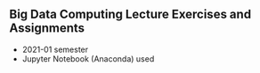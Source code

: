 ## Big Data Computing Lecture Exercises and Assignments

* 2021-01 semester
* Jupyter Notebook (Anaconda) used

